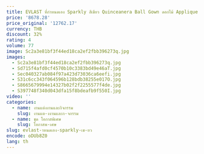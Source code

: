 ```yaml
---
title: EVLAST ที่กําหนดเอง Sparkly สีเขียว Quinceanera Ball Gown ดอกไม้ Applique ประดับด้วยลูกปัดรัดตัวหวาน 16 Vestido De 15 Anos E1Q124
price: '8678.28'
price_original: '12762.17'
currency: THB
discount: 32%
rating: 4
volume: 77
image: Sc2a3e81bf3f44ed18ca2ef2fbb396273q.jpg
images:
  - Sc2a3e81bf3f44ed18ca2ef2fbb396273q.jpg
  - Sd715f4afd0cf4570b10c3383bd49e46aT.jpg
  - Sec040327ab084f97a423d73036ca6eefi.jpg
  - S31c6cc343f064596b128bdb38255e017O.jpg
  - S8665679994e14327b02f2f2255577f4de.jpg
  - S397748f340d043dfa15f8bdeafb9f550I.jpg
video: ''
categories:
  - name: งานแต่งงานและกิจกรรม
    slug: งานแต-งงานและก-จกรรม
  - name: ชุด โอกาสพิเศษ
    slug: โอกาสพ-เศษ
slug: evlast-าหนดเอง-sparkly-เข-ยว
encode: oDUb8Z0
lang: th
---
```

  